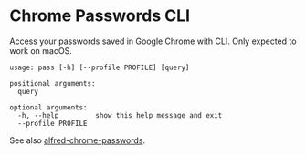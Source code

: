 # Chrome Passwords CLI

Access your passwords saved in Google Chrome with CLI. Only expected to work on macOS.

```
usage: pass [-h] [--profile PROFILE] [query]

positional arguments:
  query

optional arguments:
  -h, --help         show this help message and exit
  --profile PROFILE
```

See also [alfred-chrome-passwords](https://github.com/sadovnychyi/alfred-chrome-passwords).
